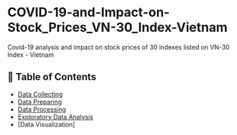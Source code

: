 # COVID-19-and-Impact-on-Stock_Prices_VN-30_Index-Vietnam
Covid-19 analysis and impact on stock prices of 30 indexes listed on VN-30 Index - Vietnam

## :bookmark_tabs: Table of Contents 

 * [Data Collecting]()
 * [Data Preparing]()
 * [Data Processing]()
 * [Exploratory Data Analysis]()
 * [Data Visualization]
 
 
 
 
 
 
 
